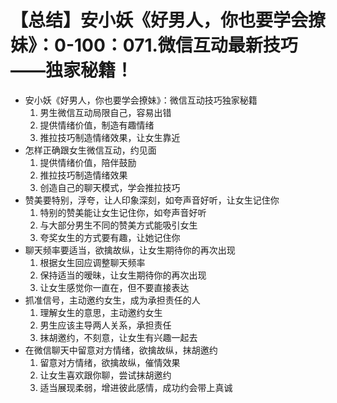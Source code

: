 # 【总结】安小妖《好男人，你也要学会撩妹》：0-100：071.微信互动最新技巧——独家秘籍！

-   安小妖《好男人，你也要学会撩妹》：微信互动技巧独家秘籍
    1.  男生微信互动局限自己，容易出错
    2.  提供情绪价值，制造有趣情绪
    3.  推拉技巧制造情绪效果，让女生靠近
-   怎样正确跟女生微信互动，约见面
    1.  提供情绪价值，陪伴鼓励
    2.  推拉技巧制造情绪效果
    3.  创造自己的聊天模式，学会推拉技巧
-   赞美要特别，浮夸，让人印象深刻，如夸声音好听，让女生记住你
    1.  特别的赞美能让女生记住你，如夸声音好听
    2.  与大部分男生不同的赞美方式能吸引女生
    3.  夸奖女生的方式要有趣，让她记住你
-   聊天频率要适当，欲擒故纵，让女生期待你的再次出现
    1.  根据女生回应调整聊天频率
    2.  保持适当的暧昧，让女生期待你的再次出现
    3.  让女生感觉你一直在，但不要直接表达
-   抓准信号，主动邀约女生，成为承担责任的人
    1.  理解女生的意思，主动邀约女生
    2.  男生应该主导两人关系，承担责任
    3.  抹胡邀约，不刻意，让女生有兴趣一起去
-   在微信聊天中留意对方情绪，欲擒故纵，抹胡邀约
    1.  留意对方情绪，欲擒故纵，催情效果
    2.  让女生喜欢跟你聊，尝试抹胡邀约
    3.  适当展现柔弱，增进彼此感情，成功约会带上真诚